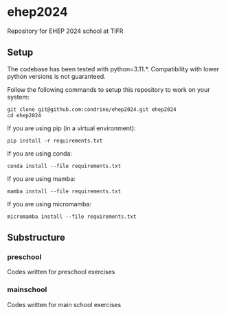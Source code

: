 # ehep2024
Repository for EHEP 2024 school at TIFR

## Setup
The codebase has been tested with python=3.11.*. Compatibility with lower python versions is not guaranteed.

Follow the following commands to setup this repository to work on your system:

```
git clone git@github.com:condrine/ehep2024.git ehep2024
cd ehep2024
```

If you are using pip (in a virtual environment):

`pip install -r requirements.txt`

If you are using conda:

`conda install --file requirements.txt`

If you are using mamba:

`mamba install --file requirements.txt`

If you are using micromamba:

`micromamba install --file requirements.txt`

## Substructure

### preschool
Codes written for preschool exercises

### mainschool
Codes written for main school exercises
